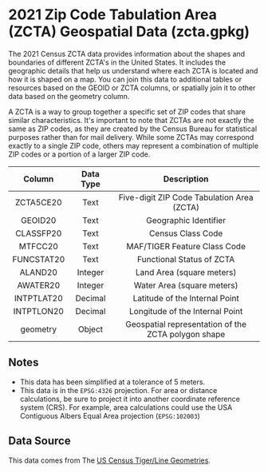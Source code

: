 # 2021 Zip Code Tabulation Area (ZCTA) Geospatial Data (zcta.gpkg)

The 2021 Census ZCTA data provides information about the shapes and boundaries of different ZCTA's in the United States. It includes the geographic details that help us understand where each ZCTA is located and how it is shaped on a map. You can join this data to additional tables or resources based on the GEOID or ZCTA columns, or spatially join it to other data based on the geometry column. 

A ZCTA is a way to group together a specific set of ZIP codes that share similar characteristics. It's important to note that ZCTAs are not exactly the same as ZIP codes, as they are created by the Census Bureau for statistical purposes rather than for mail delivery. While some ZCTAs may correspond exactly to a single ZIP code, others may represent a combination of multiple ZIP codes or a portion of a larger ZIP code.


|   Column    | Data Type |                     Description                      |
|:-----------:|:--------:|:---------------------------------------------------:|
| ZCTA5CE20   |  Text    | Five-digit ZIP Code Tabulation Area (ZCTA)           |
| GEOID20     |  Text    | Geographic Identifier                               |
| CLASSFP20   |  Text    | Census Class Code                                   |
| MTFCC20     |  Text    | MAF/TIGER Feature Class Code                        |
| FUNCSTAT20  |  Text    | Functional Status of ZCTA                           |
| ALAND20     |  Integer | Land Area (square meters)                           |
| AWATER20    |  Integer | Water Area (square meters)                          |
| INTPTLAT20  |  Decimal | Latitude of the Internal Point                      |
| INTPTLON20  |  Decimal | Longitude of the Internal Point                     |
| geometry    |  Object  | Geospatial representation of the ZCTA polygon shape |


## Notes

- This data has been simplified at a tolerance of 5 meters.
- This data is in the `EPSG:4326` projection. For area or distance calculations, be sure to project it into another coordinate reference system (CRS). For example, area calculations could use the USA Contiguous Albers Equal Area projection (`EPSG:102003`)

## Data Source

This data comes from The [US Census Tiger/Line Geometries](https://www.census.gov/geographies/mapping-files/time-series/geo/tiger-line-file.2021.html#list-tab-790442341).
